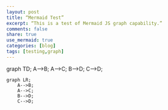 ```yaml
--- 
layout: post 
title: “Mermaid Test”
excerpt: “This is a test of Mermaid JS graph capability.”
comments: false
share: true
use_mermaid: true
categories: [blog]
tags: [testing,graph]
---
```


graph TD;
    A-->B;
    A-->C;
    B-->D;
    C-->D;

```mermaid
graph LR;
    A-->B;
    A-->C;
    B-->D;
    C-->D;
```
